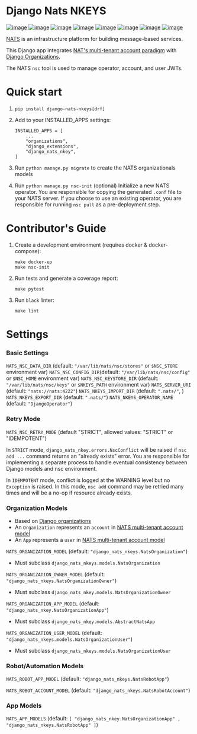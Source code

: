 # Django Nats NKEYS

[![image](https://img.shields.io/pypi/v/django-nats-nkeys)](https://pypi.org/project/django-nats-nkeys/) [![image](https://img.shields.io/pypi/pyversions/django-nats-nkeys)](https://pypi.org/project/django-nats-nkeys/) [![image](https://img.shields.io/pypi/djversions/django-nats-nkeys)](https://pypi.org/project/django-nats-nkeys/) [![image](https://img.shields.io/pypi/wheel/django-nats-nkeys)](https://pypi.org/project/django-nats-nkeys/) [![image](https://img.shields.io/discord/773452324692688956)](https://discord.gg/Y848Hq9xKh) [![image](https://img.shields.io/github/workflow/status/bitsy-ai/django-nats-nkeys/Test)](https://github.com/bitsy-ai/django-nats-nkeys) [![image](https://img.shields.io/codecov/c/github/bitsy-ai/django-nats-nkeys)](https://github.com/bitsy-ai/django-nats-nkeys) [![image](https://img.shields.io/github/release-date-pre/bitsy-ai/django-nats-nkeys)](https://github.com/bitsy-ai/django-nats-nkeys)

[NATS](https://docs.nats.io/nats-concepts/what-is-nats) is an
infrastructure platform for building message-based services.

This Django app integrates [NAT's multi-tenant account paradigm](https://docs.nats.io/running-a-nats-service/configuration/securing_nats/accounts) with [Django Organizations](https://github.com/bennylope/django-organizations).

The NATS `nsc` tool is used to manage operator, account, and user JWTs.


Quick start
===========


1. `pip install django-nats-nkeys[drf]` 

2.  Add to your INSTALLED\_APPS settings:

        INSTALLED_APPS = [
            ...
            "organizations",
            "django_extensions",
            "django_nats_nkey",
        ]

3.  Run `python manage.py migrate` to create the NATS organizationals
    models

4.  Run `python manage.py nsc-init` (optional) Initialize a new NATS
    operator. You are responsible for copying the generated
    `.conf` file to your NATS server. If you choose to use
    an existing operator, you are responsible for running `nsc pull` as a pre-deployment step.

Contributor's Guide
====================

1.  Create a development environment (requires docker & docker-compose):

        make docker-up
        make nsc-init

2.  Run tests and generate a coverage report:

        make pytest

3.  Run `black` linter:

        make lint


Settings
===========

### Basic Settings
`NATS_NSC_DATA_DIR` (default: `"/var/lib/nats/nsc/stores"` or `$NSC_STORE` environment var)
`NATS_NSC_CONFIG_DIR`(default: `"/var/lib/nats/nsc/config"` or `$NSC_HOME` environment var)
`NATS_NSC_KEYSTORE_DIR` (default: `"/var/lib/nats/nsc/keys"` or `$NKEYS_PATH` environment var)
`NATS_SERVER_URI` (default: `"nats://nats:4222"`)
`NATS_NKEYS_IMPORT_DIR` (default: `".nats/"`, )
`NATS_NKEYS_EXPORT_DIR` (default: `".nats/"`)
`NATS_NKEYS_OPERATOR_NAME` (default: `"DjangoOperator"`)

### Retry Mode

`NATS_NSC_RETRY_MODE` (default "STRICT", allowed values: "STRICT" or "IDEMPOTENT")

In `STRICT` mode, `django_nats_nkey.errors.NscConflict` will be raised if `nsc add ...` command returns an "already exists" error. You are responsible for implementing a separate process to handle eventual consistency between Django models and nsc environment.

In `IDEMPOTENT` mode, conflict is logged at the WARNING level but no `Exception` is raised. In this mode, `nsc add` command may be retried many times and will be a no-op if resource already exists.


### Organization Models
* Based on [Django organizations](https://github.com/bennylope/django-organizations)
* An `Organization` represents an `account` in [NATS multi-tenant account model](https://docs.nats.io/running-a-nats-service/configuration/securing_nats/accounts)
* An `App` represents a `user` in [NATS multi-tenant account model](https://docs.nats.io/running-a-nats-service/configuration/securing_nats/accounts)
  

`NATS_ORGANIZATION_MODEL` (default: `"django_nats_nkeys.NatsOrganization"`)
* Must subclass `django_nats_nkeys.models.NatsOrganization`

`NATS_ORGANIZATION_OWNER_MODEL` (default: `"django_nats_nkeys.NatsOrganizationOwner"`)
* Must subclass `django_nats_nkey.models.NatsOrganizationOwner`

`NATS_ORGANIZATION_APP_MODEL` (default: `"django_nats_nkey.NatsOrganizationApp"`)
* Must subclass `django_nats_nkey.models.AbstractNatsApp`

`NATS_ORGANIZATION_USER_MODEL` (default: `"django_nats_nkeys.models.NatsOrganizationUser"`)
* Must subclass `django_nats_nkeys.models.NatsOrganizationUser`


### Robot/Automation Models

`NATS_ROBOT_APP_MODEL` (default: `"django_nats_nkeys.NatsRobotApp"`)

`NATS_ROBOT_ACCOUNT_MODEL` (default: `"django_nats_nkeys.NatsRobotAccount"`)


### App Models

`NATS_APP_MODELS` (default: `[ "django_nats_nkey.NatsOrganizationApp" , "django_nats_nkeys.NatsRobotApp" ]`)